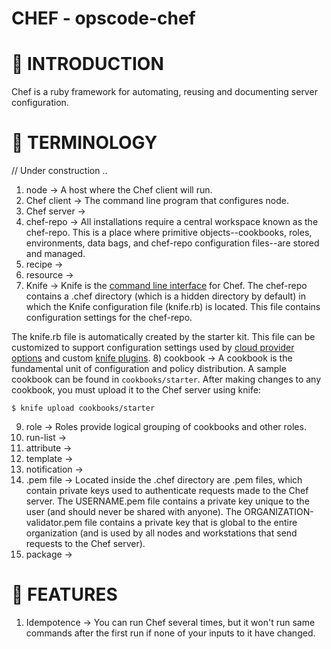 CHEF - opscode-chef
===========================

:speech_balloon: INTRODUCTION
===============

Chef is a ruby framework for automating, reusing and documenting server configuration.

:speech_balloon: TERMINOLOGY
===============

// Under construction ..

1) node -> A host where the Chef client will run.
2) Chef client -> The command line program that configures node.
3) Chef server ->
4) chef-repo -> All installations require a central workspace known as the chef-repo. This is a place where primitive objects--cookbooks, roles, environments, data bags, and chef-repo configuration files--are stored and managed. 
5) recipe ->
6) resource ->
7) Knife -> Knife is the [command line interface](http://docs.opscode.com/knife.html) for Chef. The chef-repo contains a .chef directory (which is a hidden directory by default) in which the Knife configuration file (knife.rb) is located. This file contains configuration settings for the chef-repo.

The knife.rb file is automatically created by the starter kit. This file can be customized to support configuration settings used by [cloud provider options](http://docs.opscode.com/plugin_knife.html) and custom [knife plugins](http://docs.opscode.com/plugin_knife_custom.html).
8) cookbook -> A cookbook is the fundamental unit of configuration and policy distribution. A sample cookbook can be found in `cookbooks/starter`. After making changes to any cookbook, you must upload it to the Chef server using knife:

    $ knife upload cookbooks/starter

9) role -> Roles provide logical grouping of cookbooks and other roles.
10) run-list ->
11) attribute ->
12) template ->
13) notification ->
14) .pem file -> Located inside the .chef directory are .pem files, which contain private keys used to authenticate requests made to the Chef server. The USERNAME.pem file contains a private key unique to the user (and should never be shared with anyone). The ORGANIZATION-validator.pem file contains a private key that is global to the entire organization (and is used by all nodes and workstations that send requests to the Chef server).
15) package ->

:speech_balloon:  FEATURES
===============

1) Idempotence -> You can run Chef several times, but it won't run same commands after the first run if none of your inputs to it have changed. 
